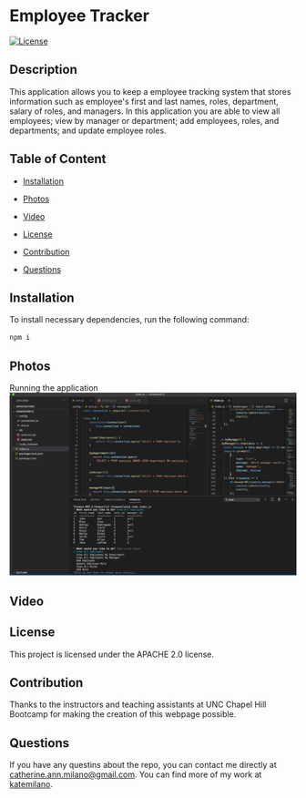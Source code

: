 # Employee Tracker

[![License](https://img.shields.io/badge/License-Apache%202.0-blue.svg)](https://opensource.org/licenses/Apache-2.0)

## Description
This application allows you to keep a employee tracking system that stores information such as employee's first and last names, roles, department, salary of roles, and managers. In this application you are able to view all employees; view by manager or department; add employees, roles, and departments; and update employee roles.

## Table of Content

* [Installation](#installation)

* [Photos](#photos)

* [Video](#video)

* [License](#license)

* [Contribution](#contribution)

* [Questions](#questions)

## Installation
To install necessary dependencies, run the following command:

```bash
npm i
```

## Photos
Running the application
<img src="images/Screen Shot 2021-03-04 at 3.07.31 PM.png">

## Video


## License

This project is licensed under the APACHE 2.0 license.

## Contribution

Thanks to the instructors and teaching assistants at UNC Chapel Hill Bootcamp for making the creation of this webpage possible.

## Questions

If you have any questins about the repo, you can contact me directly at catherine.ann.milano@gmail.com. You can find more of my work at [katemilano](http://github.com/katemilano/).
    

